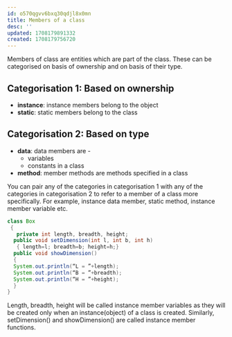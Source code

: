 ```yaml
---
id: o570qgvv6bxq30qdjl8x0mn
title: Members of a class
desc: ''
updated: 1708179891332
created: 1708179756720
---
```


Members of class are entities which are part of the class. These can be categorised on basis of ownership and on basis of their type.

## Categorisation 1: Based on ownership

- **instance**: instance members belong to the object
- **static**: static members belong to the class

## Categorisation 2: Based on type

- **data**: data members are -
  - variables
  - constants
  in a class
- **method**: member methods are methods specified in a class

You can pair any of the categories in categorisation 1 with any of the categories in categorisation 2 to refer to a member of a class more specifically. For example, instance data member, static method, instance member variable etc.  

```java
class Box
 {
   private int length, breadth, height;
  public void setDimension(int l, int b, int h)
   { length=l; breadth=b; height=h;}
  public void showDimension()
  {
  System.out.println(“L = ”+length);
  System.out.println(“B = ”+breadth);
  System.out.println(“H = ”+height);
  }
}
```

Length, breadth, height will be called instance member variables as they will be created only when an instance(object) of a class is created. Similarly, setDimension() and showDimension() are called instance member functions.
